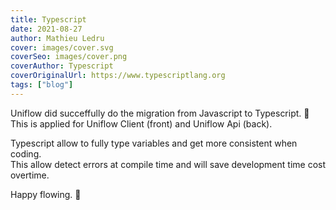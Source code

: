 ```yaml
---
title: Typescript
date: 2021-08-27
author: Mathieu Ledru
cover: images/cover.svg
coverSeo: images/cover.png
coverAuthor: Typescript
coverOriginalUrl: https://www.typescriptlang.org
tags: ["blog"]
---
```


Uniflow did succeffully do the migration from Javascript to Typescript. 🎉  
This is applied for Uniflow Client (front) and Uniflow Api (back).

Typescript allow to fully type variables and get more consistent when coding.  
This allow detect errors at compile time and will save development time cost overtime.

Happy flowing. 🎉